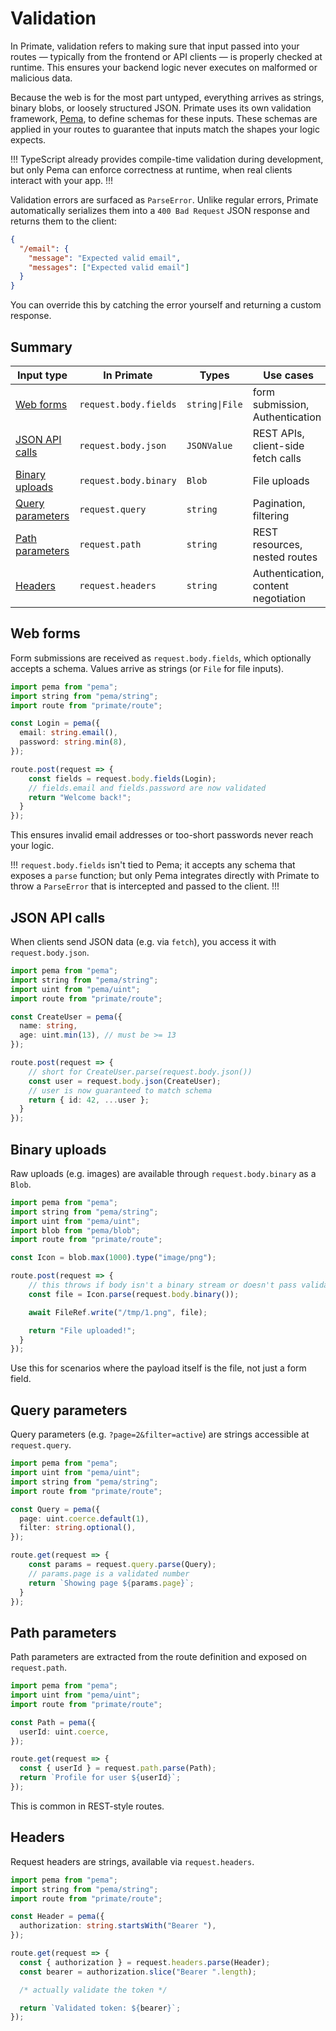 # Validation

In Primate, validation refers to making sure that input passed into your routes
— typically from the frontend or API clients — is properly checked at runtime.
This ensures your backend logic never executes on malformed or malicious data.

Because the web is for the most part untyped, everything arrives as strings,
binary blobs, or loosely structured JSON. Primate uses its own validation
framework, [Pema](/pema), to define schemas for these inputs. These schemas are
applied in your routes to guarantee that inputs match the shapes your logic
expects.

!!!
TypeScript already provides compile-time validation during development, but
only Pema can enforce correctness at runtime, when real clients interact with
your app.
!!!

Validation errors are surfaced as `ParseError`. Unlike regular errors,
Primate automatically serializes them into a `400 Bad Request` JSON response
and returns them to the client:

```json
{
  "/email": {
    "message": "Expected valid email",
    "messages": ["Expected valid email"]
  }
}
```

You can override this by catching the error yourself and returning a custom
response.

## Summary

| Input type                            | In Primate            | Types            | Use cases                           |
| ------------------------------------- | --------------------- | ---------------- | ------------------------------------|
| [Web forms](#web-forms)               | `request.body.fields` | `string\|File`   | form submission, Authentication     |
| [JSON API calls](#json-api-calls)     | `request.body.json`   | `JSONValue`      | REST APIs, client-side fetch calls  |
| [Binary uploads](#binary-uploads)     | `request.body.binary` | `Blob`           | File uploads                        |
| [Query parameters](#query-parameters) | `request.query`       | `string`         | Pagination, filtering               |
| [Path parameters](#path-parameters)   | `request.path`        | `string`         | REST resources, nested routes       |
| [Headers](#headers)                   | `request.headers`     | `string`         | Authentication, content negotiation |

## Web forms

Form submissions are received as `request.body.fields`, which optionally
accepts a schema. Values arrive as strings (or `File` for file inputs).

```ts
import pema from "pema";
import string from "pema/string";
import route from "primate/route";

const Login = pema({
  email: string.email(),
  password: string.min(8),
});

route.post(request => {
    const fields = request.body.fields(Login);
    // fields.email and fields.password are now validated
    return "Welcome back!";
  }
});
```

This ensures invalid email addresses or too-short passwords never reach your
logic.

!!!
`request.body.fields` isn't tied to Pema; it accepts any schema that exposes a
`parse` function; but only Pema integrates directly with Primate to throw a
`ParseError` that is intercepted and passed to the client.
!!!

## JSON API calls
When clients send JSON data (e.g. via `fetch`), you access it with
`request.body.json`.

```ts
import pema from "pema";
import string from "pema/string";
import uint from "pema/uint";
import route from "primate/route";

const CreateUser = pema({
  name: string,
  age: uint.min(13), // must be >= 13
});

route.post(request => {
    // short for CreateUser.parse(request.body.json())
    const user = request.body.json(CreateUser);
    // user is now guaranteed to match schema
    return { id: 42, ...user };
  }
});
```

## Binary uploads
Raw uploads (e.g. images) are available through `request.body.binary` as a
`Blob`.

```ts
import pema from "pema";
import string from "pema/string";
import uint from "pema/uint";
import blob from "pema/blob";
import route from "primate/route";

const Icon = blob.max(1000).type("image/png");

route.post(request => {
    // this throws if body isn't a binary stream or doesn't pass validation
    const file = Icon.parse(request.body.binary());

    await FileRef.write("/tmp/1.png", file);

    return "File uploaded!";
  }
});
```

Use this for scenarios where the payload itself is the file, not just a form
field.

## Query parameters
Query parameters (e.g. `?page=2&filter=active`) are strings accessible at
`request.query`.

```ts
import pema from "pema";
import uint from "pema/uint";
import string from "pema/string";
import route from "primate/route";

const Query = pema({
  page: uint.coerce.default(1),
  filter: string.optional(),
});

route.get(request => {
    const params = request.query.parse(Query);
    // params.page is a validated number
    return `Showing page ${params.page}`;
  }
});
```

## Path parameters
Path parameters are extracted from the route definition and exposed on
`request.path`.

```ts
import pema from "pema";
import uint from "pema/uint";
import route from "primate/route";

const Path = pema({
  userId: uint.coerce,
});

route.get(request => {
  const { userId } = request.path.parse(Path);
  return `Profile for user ${userId}`;
});
```

This is common in REST-style routes.

## Headers
Request headers are strings, available via `request.headers`.

```ts
import pema from "pema";
import string from "pema/string";
import route from "primate/route";

const Header = pema({
  authorization: string.startsWith("Bearer "),
});

route.get(request => {
  const { authorization } = request.headers.parse(Header);
  const bearer = authorization.slice("Bearer ".length);

  /* actually validate the token */

  return `Validated token: ${bearer}`;
});
```
